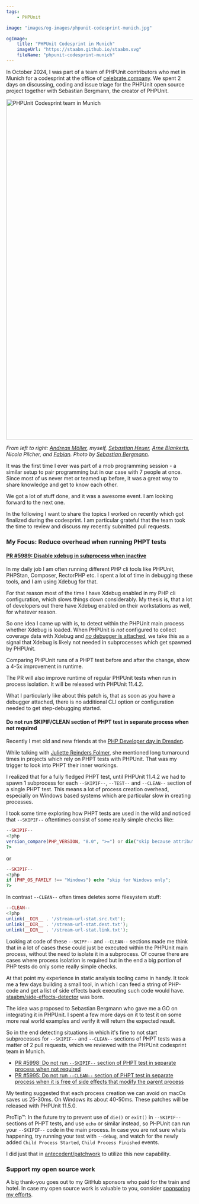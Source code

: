 ```yaml
---
tags:
    - PHPUnit

image: "images/og-images/phpunit-codesprint-munich.jpg"

ogImage:
    title: "PHPUnit Codesprint in Munich"
    imageUrl: "https://staabm.github.io/staabm.svg"
    fileName: "phpunit-codesprint-munich"
---
```



In October 2024, I was part of a team of PHPUnit contributors who met in Munich for a codesprint at the office of [celebrate.company](https://www.celebrate.company/).
We spent 2 days on discussing, coding and issue triage for the PHPUnit open source project together with Sebastian Bergmann, the creator of PHPUnit.

<img src="https://media.phpc.social/media_attachments/files/113/334/784/242/183/071/original/b6f5598e204a00c5.jpeg" alt="PHPUnit Codesprint team in Munich" width="920">

_From left to right: [Andreas Möller](https://phpc.social/@localheinz), myself, [Sebastian Heuer](https://phpc.social/@sebastianheuer), [Arne Blankerts](https://phpc.social/@theseer), Nicola Pilcher, and [Fabian](https://phpc.social/@Schrank).
Photo by [Sebastian Bergmann](https://phpc.social/@sebastian)._

It was the first time I ever was part of a mob programming session - a similar setup to pair programming but in our case with 7 people at once.
Since most of us never met or teamed up before, it was a great way to share knowledge and get to know each other.

We got a lot of stuff done, and it was a awesome event. I am looking forward to the next one.

In the following I want to share the topics I worked on recently which got finalized during the codesprint.
I am particular grateful that the team took the time to review and discuss my recently submitted pull requests.

### My Focus: Reduce overhead when running PHPT tests

#### [PR #5989: Disable xdebug in subprocess when inactive](https://github.com/sebastianbergmann/phpunit/pull/5989)

In my daily job I am often running different PHP cli tools like PHPUnit, PHPStan, Composer, RectorPHP etc.
I spent a lot of time in debugging these tools, and I am using Xdebug for that.

For that reason most of the time I have Xdebug enabled in my PHP cli configuration, which slows things down considerably.
My thesis is, that a lot of developers out there have Xdebug enabled on their workstations as well, for whatever reason.

So one idea I came up with is, to detect within the PHPUnit main process whether Xdebug is loaded.
When PHPUnit is _not_ configured to collect coverage data with Xdebug and [_no_ debugger is attached](https://xdebug.org/docs/all_functions#xdebug_is_debugger_active),
we take this as a signal that Xdebug is likely not needed in subprocesses which get spawned by PHPUnit.

Comparing PHPUnit runs of a PHPT test before and after the change, show a 4-5x improvement in runtime.

The PR will also improve runtime of regular PHPUnit tests when run in process isolation.
It will be released with PHPUnit 11.4.2.

What I particularly like about this patch is, that as soon as you have a debugger attached, there is no additional CLI option or configuration needed to get step-debugging started.


#### Do not run SKIPIF/CLEAN section of PHPT test in separate process when not required

Recently I met old and new friends at the [PHP Developer day in Dresden](https://phpdd.org).

While talking with [Juliette Reinders Folmer](https://github.com/jrfnl), she mentioned long turnaround times in projects which rely on PHPT tests with PHPUnit.
That was my trigger to look into PHPT their inner workings.

I realized that for a fully fledged PHPT test, until PHPUnit 11.4.2 we had to spawn 1 subprocess for each `--SKIPIF--`, `--TEST--` and `--CLEAN--` section of a single PHPT test.
This means a lot of process creation overhead, especially on Windows based systems which are particular slow in creating processes.

I took some time exploring how PHPT tests are used in the wild and noticed that `--SKIPIF--` oftentimes consist of some really simple checks like:

```php
--SKIPIF--
<?php
version_compare(PHP_VERSION, "8.0", ">=") or die("skip because attributes are only available since PHP 8.0")
?>
```

or

```php
--SKIPIF--
<?php
if (PHP_OS_FAMILY !== "Windows") echo "skip for Windows only";
?>
```

In contrast `--CLEAN--` often times deletes some filesystem stuff:

```php
--CLEAN--
<?php
unlink(__DIR__ . '/stream-url-stat.src.txt');
unlink(__DIR__ . '/stream-url-stat.dest.txt');
unlink(__DIR__ . '/stream-url-stat.link.txt');
```

Looking at code of these `--SKIPF--` and `--CLEAN--` sections made me think that in a lot of cases these could just be executed within the PHPUnit main process, without the need to isolate it in a subprocess.
Of course there are cases where process isolation is required but in the end a big portion of PHP tests do only some really simple checks.

At that point my experience in static analysis tooling came in handy.
It took me a few days building a small tool, in which I can feed a string of PHP-code and get a list of side effects back executing such code would have.
[staabm/side-effects-detector](https://github.com/staabm/side-effects-detector) was born.

The idea was proposed to Sebastian Bergmann who gave me a GO on integrating it in PHPUnit.
I spent a few more days on it to test it on some more real world examples and verify it will return the expected result.

So in the end detecting situations in which it's fine to not start subprocesses for `--SKIPIF--` and `--CLEAN--` sections of PHPT tests was a matter of 2 pull requests,
which we reviewed with the PHPUnit codesprint team in Munich.

- [PR #5998: Do not run `--SKIPIF--` section of PHPT test in separate process when not required](https://github.com/sebastianbergmann/phpunit/pull/5998)
- [PR #5995: Do not run `--CLEAN--` section of PHPT test in separate process when it is free of side effects that modify the parent process](https://github.com/sebastianbergmann/phpunit/pull/5999)

My testing suggested that each process creation we can avoid on macOs saves us 25-30ms. On Windows its about 40-50ms.
These patches will be released with PHPUnit 11.5.0.

ProTip™: In the future try to prevent use of `die()` or `exit()` in `--SKIPIF--` sections of PHPT tests,
and use `echo` or similar instead, so PHPUnit can run your `--SKIPIF--` code in the main process.
In case you are not sure whats happening, try running your test with `--debug`,
and watch for the newly added `Child Process Started`, `Child Process Finished` events.

I did just that in [antecedent/patchwork](https://github.com/antecedent/patchwork/pull/168) to utilize this new capability.


### Support my open source work

A big thank-you goes out to my GitHub sponsors who paid for the train and hotel.
In case my open source work is valuable to you, consider [sponsoring my efforts](https://github.com/sponsors/staabm).
